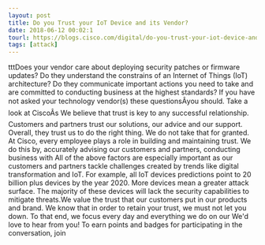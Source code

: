 ```yaml
---
layout: post
title: Do you Trust your IoT Device and its Vendor?
date: 2018-06-12 00:02:1
tourl: https://blogs.cisco.com/digital/do-you-trust-your-iot-device-and-its-vendor
tags: [attack]
---
```

tttDoes your vendor care about deploying security patches or firmware updates? Do they understand the constrains of an Internet of Things (IoT) architecture? Do they communicate important actions you need to take and are committed to conducting business at the highest standards? If you have not asked your technology vendor(s) these questionsÂyou should. Take a look at CiscoÂs We believe that trust is key to any successful relationship. Customers and partners trust our solutions, our advice and our support. Overall, they trust us to do the right thing. We do not take that for granted. At Cisco, every employee plays a role in building and maintaining trust. We do this by, accurately advising our customers and partners, conducting business with All of the above factors are especially important as our customers and partners tackle challenges created by trends like digital transformation and IoT. For example, all IoT devices predictions point to 20 billion plus devices by the year 2020. More devices mean a greater attack surface. The majority of these devices will lack the security capabilities to mitigate threats.We value the trust that our customers put in our products and brand. We know that in order to retain your trust, we must not let you down. To that end, we focus every day and everything we do on our We'd love to hear from you! To earn points and badges for participating in the conversation, join 